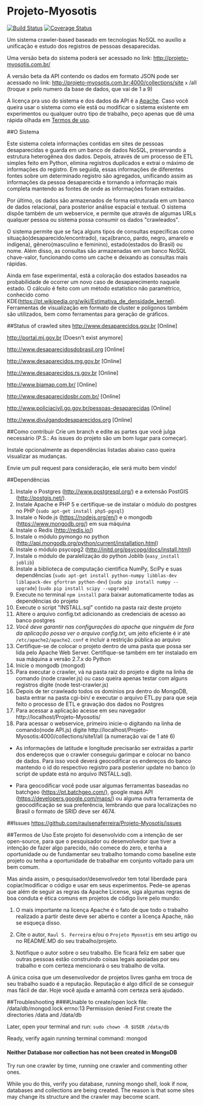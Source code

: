 Projeto-Myosotis
================
[![Build Status](https://travis-ci.org/raulsenaferreira/Projeto-Myosotis.svg)](https://travis-ci.org/raulsenaferreira/Projeto-Myosotis)
[![Coverage Status](https://coveralls.io/repos/raulsenaferreira/Projeto-Myosotis/badge.svg?branch=master&service=github)](https://coveralls.io/github/raulsenaferreira/Projeto-Myosotis?branch=master)

Um sistema crawler-based baseado em tecnologias NoSQL no auxílio a unificação e estudo dos registros de pessoas desaparecidas.

Uma versão beta do sistema poderá ser acessado no link: http://projeto-myosotis.com.br/

A versão beta da API contendo os dados em formato JSON pode ser acessado no link: http://projeto-myosotis.com.br:4000/collections/site `x` /all (troque x pelo numero da base de dados, que vai de 1 a 9)

A licença pra uso do sistema e dos dados da API é a [Apache](https://github.com/raulsenaferreira/Projeto-Myosotis/blob/master/LICENSE). Caso você queira usar o sistema como ele está ou modificar o sistema existente em experimentos ou qualquer outro tipo de trabalho, peço apenas que dê uma rápida olhada em [Termos de uso](#termos-de-uso).

##O Sistema

Este sistema coleta informações contidas em sites de pessoas desaparecidas e guarda em um banco de dados NoSQL, preservando a estrutura heterogênea dos dados. Depois, através de um processo de ETL simples feito em Python, elimina registros duplicados e extrai o máximo de informações do registro. Em seguida, essas informações de diferentes fontes sobre um determinado registro são agregados, unificando assim as informações da pessoa desaparecida e tornando a informação mais completa mantendo as fontes de onde as informações foram extraídas.

Por último, os dados são armazenados de forma estruturada em um banco de dados relacional, para posterior análise espacial e textual. O sistema dispõe também de um webservice, e permite que através de algumas URLs qualquer pessoa ou sistema possa consumir os dados "crawleados".

O sistema permite que se faça alguns tipos de consultas específicas como situação(desaparecido/encontrado), raça(branco, pardo, negro, amarelo e indígena), gênero(masculino e feminino), estado(estados do Brasil) ou nome. Além disso, as consultas são armazenadas em um banco NoSQL chave-valor, funcionando como um cache e deixando as consultas mais rápidas.

Ainda em fase experimental, está a coloração dos estados baseados na probabilidade de ocorrer um novo caso de desaparecimento naquele estado. O cálculo é feito com um método estatístico não paramétrico, conhecido como KDE(https://pt.wikipedia.org/wiki/Estimativa_de_densidade_kernel). Ferramentas de visualização em formato de cluster e polígonos também são utilizados, bem como ferramentas para geração de gráficos.

##Status of crawled sites
http://www.desaparecidos.gov.br [Online]

http://portal.mj.gov.br [Doesn't exist anymore]

http://www.desaparecidosdobrasil.org [Online]

http://www.desaparecidos.mg.gov.br [Online]

http://www.desaparecidos.rs.gov.br [Online]

http://www.biamap.com.br/ [Online]

http://www.desaparecidosbr.com.br/ [Online]

http://www.policiacivil.go.gov.br/pessoas-desaparecidas [Online]

http://www.divulgandodesaparecidos.org [Online]

##Como contribuir
Crie um branch e edite as partes que você julga necessário (P.S.: As issues do projeto são um bom lugar para começar).

Instale opcionalmente as dependências listadas abaixo caso queira visualizar as mudanças.

Envie um pull request para consideração, ele será muito bem vindo!

##Dependências
1. Instale o Postgres (http://www.postgresql.org/) e a extensão PostGIS (http://postgis.net/).
2. Instale Apache e PHP 5 e certifique-se de instalar o módulo do postgres no PHP (`sudo apt-get install php5-pgsql`)
2. Instale o Node.js (https://nodejs.org/en/) e o mongodb (https://www.mongodb.org/) em sua máquina
3. Instale o Redis (http://redis.io/)
4. Instale o módulo pymongo no python (http://api.mongodb.org/python/current/installation.html)
5. Instale o módulo psycopg2 (http://initd.org/psycopg/docs/install.html)
6. Instale o módulo de paralelização do python Joblib (`easy_install joblib`)
7. Instale a biblioteca de computação científica NumPy, SciPy e suas dependências (`sudo apt-get install python-numpy libblas-dev liblapack-dev gfortran python-dev`) (`sudo pip install numpy --upgrade`) (`sudo pip install scipy --upgrade`)
6. Execute no terminal `npm install` para baixar automaticamente todas as dependências do projeto
7. Execute o script "INSTALL.sql" contido na pasta raiz deste projeto
8. Altere o arquivo config.txt adicionando as credenciais de acesso ao banco postgres
9. *Você deve garantir nas configurações do apache que ninguém de fora da aplicação possa ver o arquivo config.txt,* um jeito eficiente é ir até `/etc/apache2/apache2.conf` e incluir a restrição pública ao arquivo
9. Certifique-se de colocar o projeto dentro de uma pasta que possa ser lida pelo Apache Web Server. Certifique-se também em ter instalado em sua máquina a versão 2.7.x do Python
10. Inicie o mongodb (mongod)
11. Para executar o crawler, vá na pasta raiz do projeto e digite na linha de comando (node crawler.js) ou caso queira apenas testar com alguns registros digite (node test-crawler.js)
12. Depois de ter crawleado todos os domínios pra dentro do MongoDB, basta entrar na pasta cgi-bin/ e executar o arquivo ETL.py para que seja feito o processo de ETL e gravação dos dados no Postgres
13. Para acessar a aplicação acesse em seu navegador http://localhost/Projeto-Myosotis/
14. Para acessar o webservice, primeiro inicie-o digitando na linha de comando(node API.js) digite http://localhost/Projeto-Myosotis:4000/collections/site1/all (a numeração vai de 1 até 6)

* As informações de latitude e longitude precisarão ser extraídas a partir dos endereços que o crawler conseguiu garimpar e colocar no banco de dados. Para isso você deverá geocodificar os endereços do banco mantendo o id do respectivo registro para posterior update no banco (o script de update está no arquivo INSTALL.sql).

* Para geocodificar você pode usar algumas ferramentas baseadas no batchgeo (https://pt.batchgeo.com/), google maps API (https://developers.google.com/maps/) ou alguma outra ferramenta de geocodificação se sua preferência, lembrando que para localizações no Brasil o formato de SRID deve ser 4674.

##Issues
https://github.com/raulsenaferreira/Projeto-Myosotis/issues

<a id="termos-de-uso"><a>
##Termos de Uso
Este projeto foi desenvolvido com a intenção de ser open-source, para que o pesquisador ou desenvolvedor que tiver a intenção de fazer algo parecido, não comece do zero, e tenha a oportunidade ou de fundamentar seu trabalho tomando como baseline este projeto ou tenha a oportunidade de trabalhar em conjunto voltado para um bem comum. 

Mas ainda assim, o pesquisador/desenvolvedor tem total liberdade para copiar/modificar o código e usar em seus experimentos. Pede-se apenas que além de seguir as regras da Apache License, siga algumas regras de boa conduta e ética comuns em projetos de código livre pelo mundo:

1. O mais importante na licença Apache é o fato de que todo o trabalho realizado a partir deste deve ser aberto e conter a licença Apache, não se esqueça disso.
 
2. Cite o autor, `Raul S. Ferreira` e/ou o `Projeto Myosotis` em seu artigo ou no README.MD do seu trabalho/projeto.
 
3. Notifique o autor sobre o seu trabalho. Ele ficará feliz em saber que outras pessoas estão construindo coisas legais apoiadas por seu trabalho e com certeza mencionará o seu trabalho de volta.

A única coisa que um desenvolvedor de projetos livres ganha em troca de seu trabalho suado é a reputação. Reputação é algo difícil de se conseguir mas fácil de dar. Hoje você ajuda e amanhã com certeza será ajudado.

##Troubleshooting
####Unable to create/open lock file: /data/db/mongod.lock errno:13 Permission denied
First create the directories /data and /data/db

Later, open your terminal and run: `sudo chown -R $USER /data/db`

Ready, verify again running terminal command: mongod

#### Neither Database nor collection has not been created in MongoDB
Try run one crawler by time, running one crawler and commenting other ones.

While you do this, verify you database, running mongo shell, look if now, databases and collections are being created. The reason is that some sites may change its structure and the crawler may become scant.

